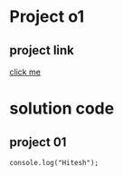 # Project o1

## project link
[click me](http://)
# solution code
## project 01

```
console.log("Hitesh");

```